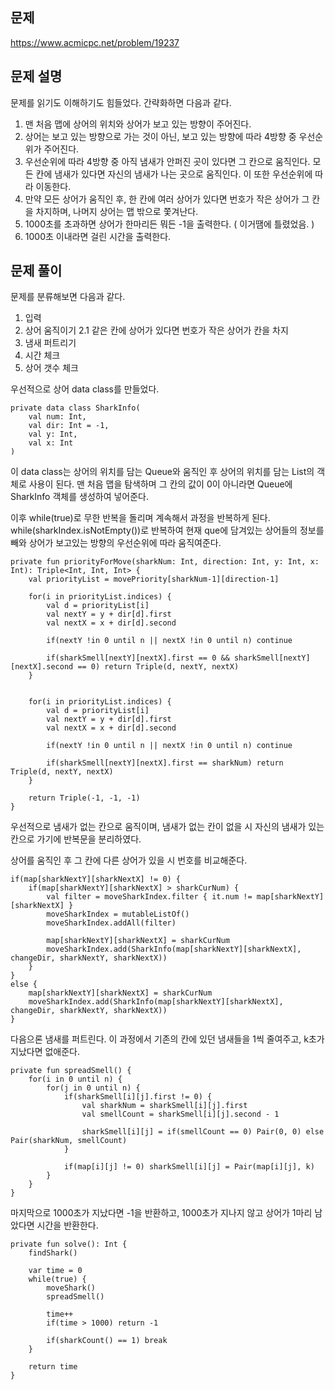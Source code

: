 ## 문제
https://www.acmicpc.net/problem/19237

## 문제 설명
문제를 읽기도 이해하기도 힘들었다.
간략화하면 다음과 같다.
1. 맨 처음 맵에 상어의 위치와 상어가 보고 있는 방향이 주어진다.
2. 상어는 보고 있는 방향으로 가는 것이 아닌, 보고 있는 방향에 따라 4방향 중 우선순위가 주어진다.
3. 우선순위에 따라 4방향 중 아직 냄새가 안퍼진 곳이 있다면 그 칸으로 움직인다. 모든 칸에 냄새가 있다면 자신의 냄새가 나는 곳으로 움직인다. 이 또한 우선순위에 따라 이동한다.
4. 만약 모든 상어가 움직인 후, 한 칸에 여러 상어가 있다면 번호가 작은 상어가 그 칸을 차지하며, 나머지 상어는 맵 밖으로 쫓겨난다.
5. 1000초를 초과하면 상어가 한마리든 뭐든 -1을 출력한다. ( 이거땜에 틀렸었음. )
6. 1000초 이내라면 걸린 시간을 출력한다.

## 문제 풀이
문제를 분류해보면 다음과 같다.
1. 입력
2. 상어 움직이기
   2.1 같은 칸에 상어가 있다면 번호가 작은 상어가 칸을 차지
3. 냄새 퍼트리기
4. 시간 체크
5. 상어 갯수 체크

우선적으로 상어 data class를 만들었다.
```
private data class SharkInfo(
    val num: Int,
    val dir: Int = -1,
    val y: Int,
    val x: Int
)
```
이 data class는 상어의 위치를 담는 Queue와 움직인 후 상어의 위치를 담는 List의 객체로 사용이 된다.
맨 처음 맵을 탐색하며 그 칸의 값이 0이 아니라면 Queue에 SharkInfo 객체를 생성하여 넣어준다.

이후 while(true)로 무한 반복을 돌리며 계속해서 과정을 반복하게 된다.
while(sharkIndex.isNotEmpty())로 반복하여 현재 que에 담겨있는 상어들의 정보를 빼와 상어가 보고있는 방향의 우선순위에 따라 움직여준다.
```
private fun priorityForMove(sharkNum: Int, direction: Int, y: Int, x: Int): Triple<Int, Int, Int> {
    val priorityList = movePriority[sharkNum-1][direction-1]

    for(i in priorityList.indices) {
        val d = priorityList[i]
        val nextY = y + dir[d].first
        val nextX = x + dir[d].second

        if(nextY !in 0 until n || nextX !in 0 until n) continue

        if(sharkSmell[nextY][nextX].first == 0 && sharkSmell[nextY][nextX].second == 0) return Triple(d, nextY, nextX)
    }


    for(i in priorityList.indices) {
        val d = priorityList[i]
        val nextY = y + dir[d].first
        val nextX = x + dir[d].second

        if(nextY !in 0 until n || nextX !in 0 until n) continue

        if(sharkSmell[nextY][nextX].first == sharkNum) return Triple(d, nextY, nextX)
    }

    return Triple(-1, -1, -1)
}
```

우선적으로 냄새가 없는 칸으로 움직이며, 냄새가 없는 칸이 없을 시 자신의 냄새가 있는 칸으로 가기에 반복문을 분리하였다.

상어를 움직인 후 그 칸에 다른 상어가 있을 시 번호를 비교해준다.
```
if(map[sharkNextY][sharkNextX] != 0) {
    if(map[sharkNextY][sharkNextX] > sharkCurNum) {
        val filter = moveSharkIndex.filter { it.num != map[sharkNextY][sharkNextX] }
        moveSharkIndex = mutableListOf()
        moveSharkIndex.addAll(filter)

        map[sharkNextY][sharkNextX] = sharkCurNum
        moveSharkIndex.add(SharkInfo(map[sharkNextY][sharkNextX], changeDir, sharkNextY, sharkNextX))
    }
}
else {
    map[sharkNextY][sharkNextX] = sharkCurNum
    moveSharkIndex.add(SharkInfo(map[sharkNextY][sharkNextX], changeDir, sharkNextY, sharkNextX))
}
```

다음으론 냄새를 퍼트린다.
이 과정에서 기존의 칸에 있던 냄새들을 1씩 줄여주고, k초가 지났다면 없애준다.
```
private fun spreadSmell() {
    for(i in 0 until n) {
        for(j in 0 until n) {
            if(sharkSmell[i][j].first != 0) {
                val sharkNum = sharkSmell[i][j].first
                val smellCount = sharkSmell[i][j].second - 1

                sharkSmell[i][j] = if(smellCount == 0) Pair(0, 0) else Pair(sharkNum, smellCount)
            }

            if(map[i][j] != 0) sharkSmell[i][j] = Pair(map[i][j], k)
        }
    }
}
```

마지막으로 1000초가 지났다면 -1을 반환하고, 1000초가 지나지 않고 상어가 1마리 남았다면 시간을 반환한다.
```
private fun solve(): Int {
    findShark()

    var time = 0
    while(true) {
        moveShark()
        spreadSmell()

        time++
        if(time > 1000) return -1

        if(sharkCount() == 1) break
    }

    return time
}
```

